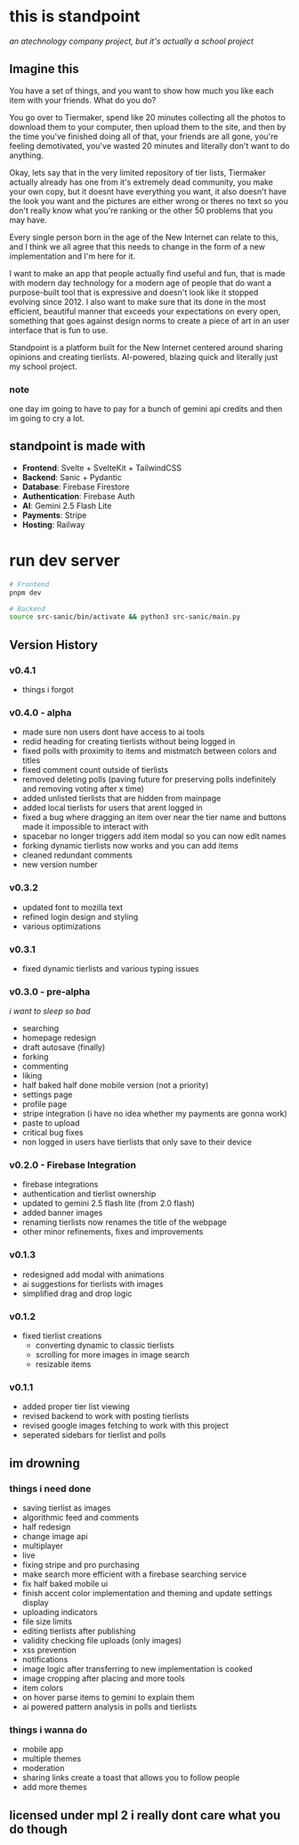 # this is standpoint

_an atechnology company project, but it's actually a school project_

## Imagine this

You have a set of things, and you want to show how much you like each item with your friends. What do you do?

You go over to Tiermaker, spend like 20 minutes collecting all the photos to download them to your computer, then upload them to the site, and then by the time you've finished doing all of that, your friends are all gone, you're feeling demotivated, you've wasted 20 minutes and literally don't want to do anything.

Okay, lets say that in the very limited repository of tier lists, Tiermaker actually already has one from it's extremely dead community, you make your own copy, but it doesnt have everything you want, it also doesn't have the look you want and the pictures are either wrong or theres no text so you don't really know what you're ranking or the other 50 problems that you may have.

Every single person born in the age of the New Internet can relate to this, and I think we all agree that this needs to change in the form of a new implementation and I'm here for it.

I want to make an app that people actually find useful and fun, that is made with modern day technology for a modern age of people that do want a purpose-built tool that is expressive and doesn't look like it stopped evolving since 2012. I also want to make sure that its done in the most efficient, beautiful manner that exceeds your expectations on every open, something that goes against design norms to create a piece of art in an user interface that is fun to use.

Standpoint is a platform built for the New Internet centered around sharing opinions and creating tierlists. AI-powered, blazing quick and literally just my school project.

### note

one day im going to have to pay for a bunch of gemini api credits and then im going to cry a lot.

## standpoint is made with

- **Frontend**: Svelte + SvelteKit + TailwindCSS
- **Backend**: Sanic + Pydantic
- **Database**: Firebase Firestore
- **Authentication**: Firebase Auth
- **AI**: Gemini 2.5 Flash Lite
- **Payments**: Stripe
- **Hosting**: Railway

# run dev server

```bash
# Frontend
pnpm dev

# Backend
source src-sanic/bin/activate && python3 src-sanic/main.py
```

## Version History

### v0.4.1
- things i forgot

### v0.4.0 - alpha

- made sure non users dont have access to ai tools
- redid heading for creating tierlists without being logged in
- fixed polls with proximity to items and mistmatch between colors and titles
- fixed comment count outside of tierlists
- removed deleting polls (paving future for preserving polls indefinitely and removing voting after x time)
- added unlisted tierlists that are hidden from mainpage
- added local tierlists for users that arent logged in
- fixed a bug where dragging an item over near the tier name and buttons made it impossible to interact with
- spacebar no longer triggers add item modal so you can now edit names
- forking dynamic tierlists now works and you can add items
- cleaned redundant comments
- new version number

### v0.3.2

- updated font to mozilla text
- refined login design and styling
- various optimizations

### v0.3.1

- fixed dynamic tierlists and various typing issues

### v0.3.0 - pre-alpha

_i want to sleep so bad_

- searching
- homepage redesign
- draft autosave (finally)
- forking
- commenting
- liking
- half baked half done mobile version (not a priority)
- settings page
- profile page
- stripe integration (i have no idea whether my payments are gonna work)
- paste to upload
- critical bug fixes
- non logged in users have tierlists that only save to their device

### v0.2.0 - Firebase Integration

- firebase integrations
- authentication and tierlist ownership
- updated to gemini 2.5 flash lite (from 2.0 flash)
- added banner images
- renaming tierlists now renames the title of the webpage
- other minor refinements, fixes and improvements

### v0.1.3

- redesigned add modal with animations
- ai suggestions for tierlists with images
- simplified drag and drop logic

### v0.1.2

- fixed tierlist creations
  - converting dynamic to classic tierlists
  - scrolling for more images in image search
  - resizable items

### v0.1.1

- added proper tier list viewing
- revised backend to work with posting tierlists
- revised google images fetching to work with this project
- seperated sidebars for tierlist and polls

## im drowning

### things i need done

- saving tierlist as images
- algorithmic feed and comments
- half redesign
- change image api
- multiplayer
- live
- fixing stripe and pro purchasing
- make search more efficient with a firebase searching service
- fix half baked mobile ui
- finish accent color implementation and theming and update settings display
- uploading indicators
- file size limits
- editing tierlists after publishing
- validity checking file uploads (only images)
- xss prevention
- notifications
- image logic after transferring to new implementation is cooked
- image cropping after placing and more tools
- item colors
- on hover parse items to gemini to explain them
- ai powered pattern analysis in polls and tierlists

### things i wanna do

- mobile app
- multiple themes
- moderation
- sharing links create a toast that allows you to follow people
- add more themes

## licensed under mpl 2 i really dont care what you do though
